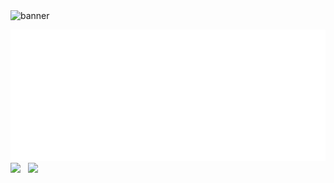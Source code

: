 <img src='https://github.com/adityaanand0001/adityaanand0001/assets/98987504/b81250fe-ab83-474f-bc9f-8471e47c06a3' width="960px" alt="banner">

[<img src="aboutme.svg" >](https://github.com/adityaanand0001/adityaanand0001/blob/09c09e10cd5c8ffeeec5276b975d1f868eb52b16/aboutme.svg)
<a href="https://www.linkedin.com/in/adityaArise
"><img src="https://img.shields.io/badge/LinkedIn-0A66C2.svg?style=for-the-badge&logo=LinkedIn&logoColor=white"></a>
&nbsp;
<img src="https://img.shields.io/badge/Instagram-E4405F.svg?style=for-the-badge&logo=Instagram&logoColor=white">
			
				
